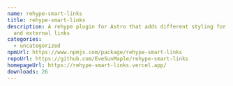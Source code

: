 ```yaml
---
name: rehype-smart-links
title: rehype-smart-links
description: A rehype plugin for Astro that adds different styling for internal
  and external links
categories:
  - uncategorized
npmUrl: https://www.npmjs.com/package/rehype-smart-links
repoUrl: https://github.com/EveSunMaple/rehype-smart-links
homepageUrl: https://rehype-smart-links.vercel.app/
downloads: 26
---
```

